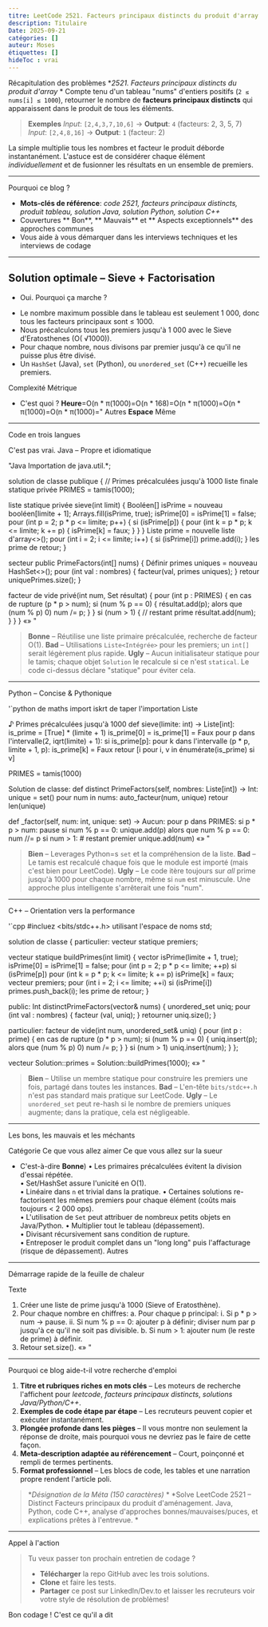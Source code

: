 ```yaml
---
titre: LeetCode 2521. Facteurs principaux distincts du produit d'array -
description: Titulaire
Date: 2025-09-21
catégories: []
auteur: Moses
étiquettes: []
hideToc : vrai
---
```

Récapitulation des problèmes
**2521. Facteurs principaux distincts du produit d'array* *
Compte tenu d'un tableau "nums" d'entiers positifs (`2 ≤ nums[i] ≤ 1000`), retourner le nombre de **facteurs principaux distincts** qui apparaissent dans le produit de tous les éléments.

> **Exemples**
> *Input*: `[2,4,3,7,10,6]` → **Output**: `4` (facteurs: 2, 3, 5, 7)
> *Input*: `[2,4,8,16]` → **Output**: `1` (facteur: 2)

La simple multiplie tous les nombres et facteur le produit déborde instantanément. L'astuce est de considérer chaque élément *individuellement* et de fusionner les résultats en un ensemble de premiers.

---

Pourquoi ce blog ?
- **Mots-clés de référence**: *code 2521, facteurs principaux distincts, produit tableau, solution Java, solution Python, solution C++*
- Couvertures ** Bon**, ** Mauvais** et ** Aspects exceptionnels** des approches communes
- Vous aide à vous démarquer dans les interviews techniques et les interviews de codage

---

## Solution optimale – Sieve + Factorisation

- Oui. Pourquoi ça marche ?
* Le nombre maximum possible dans le tableau est seulement 1 000, donc tous les facteurs principaux sont ≤ 1000.
* Nous précalculons tous les premiers jusqu'à 1 000 avec le Sieve d'Eratosthenes (O( √1000)).
* Pour chaque nombre, nous divisons par premier jusqu'à ce qu'il ne puisse plus être divisé.
* Un `HashSet` (Java), `set` (Python), ou `unordered_set` (C++) recueille les premiers.

Complexité
Métrique
- C'est quoi ?
**Heure**=O(n * π(1000)=O(n * 168)=O(n * π(1000)=O(n * π(1000)=O(n * π(1000)=" Autres
**Espace** Même

---

Code en trois langues

C'est pas vrai. Java – Propre et idiomatique

"Java
Importation de java.util.*;

solution de classe publique {
// Primes précalculées jusqu'à 1000
liste finale statique privée<entier> PRIMES = tamis(1000);

liste statique privée<entier> sieve(int limit) {
Booléen[] isPrime = nouveau booléen[limite + 1];
Arrays.fill(isPrime, true);
isPrime[0] = isPrime[1] = false;
pour (int p = 2; p * p <= limite; p++) {
si (isPrime[p]) {
pour (int k = p * p; k <= limite; k += p) {
isPrime[k] = faux;
}
}
}
Liste <Integer> prime = nouvelle liste d'array<>();
pour (int i = 2; i <= limite; i++) {
si (isPrime[i]) prime.add(i);
}
les prime de retour;
}

secteur public PrimeFactors(int[] nums) {
Définir <Integer>primes uniques = nouveau HashSet<>();
pour (int val : nombres) {
facteur(val, primes uniques);
}
retour uniquePrimes.size();
}

facteur de vide privé(int num, Set<entier> résultat) {
pour (int p : PRIMES) {
en cas de rupture (p * p > num);
si (num % p == 0) {
résultat.add(p);
alors que (num % p) 0) num /= p;
}
}
si (num > 1) { // restant prime
résultat.add(num);
}
}
}
«» "

> **Bonne** – Réutilise une liste primaire précalculée, recherche de facteur O(1).
> **Bad** – Utilisations `Liste<Intégrée>` pour les premiers; un `int[]` serait légèrement plus rapide.
> **Ugly** – Aucun initialisateur statique pour le tamis; chaque objet `Solution` le recalcule si ce n'est `statical`. Le code ci-dessus déclare "statique" pour éviter cela.

---

Python – Concise & Pythonique

'`python
de maths import iskrt
de taper l'importation Liste

♪ Primes précalculées jusqu'à 1000
def sieve(limite: int) -> Liste[int]:
is_prime = [True] * (limite + 1)
is_prime[0] = is_prime[1] = Faux
pour p dans l'intervalle(2, iqrt(limite) + 1):
si is_prime[p]:
pour k dans l'intervalle (p * p, limite + 1, p):
is_prime[k] = Faux
retour [i pour i, v in énumérate(is_prime) si v]

PRIMES = tamis(1000)

Solution de classe:
def distinct PrimeFactors(self, nombres: Liste[int]) -> Int:
unique = set()
pour num in nums:
auto_facteur(num, unique)
retour len(unique)

def _factor(self, num: int, unique: set) -> Aucun:
pour p dans PRIMES:
si p * p > num:
pause
si num % p == 0:
unique.add(p)
alors que num % p == 0:
num //= p
si num > 1: # restant premier
unique.add(num)
«» "

> **Bien** – Leverages Python=s `set` et la compréhension de la liste.
> **Bad** – Le tamis est recalculé chaque fois que le module est importé (mais c'est bien pour LeetCode).
> **Ugly** – Le code itère toujours sur *all* prime jusqu'à 1000 pour chaque nombre, même si `num` est minuscule. Une approche plus intelligente s'arrêterait une fois "num".

---

C++ – Orientation vers la performance

'`cpp
#incluez <bits/stdc++.h>
utilisant l'espace de noms std;

solution de classe {
particulier:
vecteur statique <int> premiers;

vecteur statique<int> buildPrimes(int limit) {
vector<bool> isPrime(limite + 1, true);
isPrime[0] = isPrime[1] = false;
pour (int p = 2; p * p <= limite; ++p)
si (isPrime[p])
pour (int k = p * p; k <= limite; k += p)
isPrime[k] = faux;
vecteur <int> premiers;
pour (int i = 2; i <= limite; ++i)
si (isPrime[i]) primes.push_back(i);
les prime de retour;
}

public:
Int distinctPrimeFactors(vector<int>& nums) {
unordered_set<int> uniq;
pour (int val : nombres) {
facteur (val, uniq);
}
retourner uniq.size();
}

particulier:
facteur de vide(int num, unordered_set<int>& uniq) {
pour (int p : prime) {
en cas de rupture (p * p > num);
si (num % p == 0) {
uniq.insert(p);
alors que (num % p) 0) num /= p;
}
}
si (num > 1) uniq.insert(num);
}
};

vecteur<int> Solution::primes = Solution::buildPrimes(1000);
«» "

> **Bien** – Utilise un membre statique pour construire les premiers une fois, partagé dans toutes les instances.
> **Bad** – L'en-tête `bits/stdc++.h` n'est pas standard mais pratique sur LeetCode.
> **Ugly** – Le `unordered_set` peut re-hash si le nombre de premiers uniques augmente; dans la pratique, cela est négligeable.

---

Les bons, les mauvais et les méchants

Catégorie Ce que vous allez aimer Ce que vous allez sur la sueur
- C'est-à-dire
**Bonne**) • Les primaires précalculées évitent la division d'essai répétée. <br>• Set/HashSet assure l'unicité en O(1). <br>• Linéaire dans `n` et trivial dans la pratique.
• Certaines solutions re-factorisent les mêmes premiers pour chaque élément (coûts mais toujours < 2 000 ops). <br>• L'utilisation de `Set` peut attribuer de nombreux petits objets en Java/Python.
• Multiplier tout le tableau (dépassement). <br>• Divisant récursivement sans condition de rupture. <br>• Entreposer le produit complet dans un "long long" puis l'affacturage (risque de dépassement). Autres

---

Démarrage rapide de la feuille de chaleur

Texte
1. Créer une liste de prime jusqu'à 1000 (Sieve of Eratosthène).
2. Pour chaque nombre en chiffres:
a. Pour chaque p principal:
i. Si p * p > num → pause.
ii. Si num % p == 0: ajouter p à définir; diviser num par p jusqu'à ce qu'il ne soit pas divisible.
b. Si num > 1: ajouter num (le reste de prime) à définir.
3. Retour set.size().
«» "

---

Pourquoi ce blog aide-t-il votre recherche d'emploi

1. **Titre et rubriques riches en mots clés** – Les moteurs de recherche l'affichent pour *leetcode*, *facteurs principaux distincts*, *solutions Java/Python/C++*.
2. **Exemples de code étape par étape** – Les recruteurs peuvent copier et exécuter instantanément.
3. **Plongée profonde dans les pièges** – Il vous montre non seulement la réponse de droite, mais pourquoi vous ne devriez pas le faire de cette façon.
4. **Meta-description adaptée au référencement** – Court, poinçonné et rempli de termes pertinents.
5. **Format professionnel** – Les blocs de code, les tables et une narration propre rendent l'article poli.

> **Désignation de la Méta (150 caractères)* *
> *Solve LeetCode 2521 – Distinct Facteurs principaux du produit d'aménagement. Java, Python, code C++, analyse d'approches bonnes/mauvaises/puces, et explications prêtes à l'entrevue. *

---

Appel à l'action

> Tu veux passer ton prochain entretien de codage ?
> - **Télécharger** la repo GitHub avec les trois solutions.
> - **Clone** et faire les tests.
> - **Partager** ce post sur LinkedIn/Dev.to et laisser les recruteurs voir votre style de résolution de problèmes!

Bon codage ! C'est ce qu'il a dit